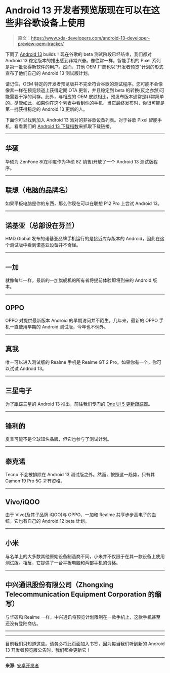 # Android 13 开发者预览版现在可以在这些非谷歌设备上使用

> 原文：<https://www.xda-developers.com/android-13-developer-preview-oem-tracker/>

下雨了 [Android 13](https://www.xda-developers.com/android-13) builds！现在谷歌的 beta 测试阶段已经结束，我们都对 Android 13 稳定版本的推出感到非常兴奋。像往常一样，智能手机的 Pixel 系列是第一批获得新软件的用户。然而，其他 OEM 厂商也以“开发者预览”计划的形式宣布了他们自己的 Android 13 测试版计划。

请记住，OEM 特定的开发者预览版并不完全符合谷歌的测试程序。您可能不会像像素一样在预览频道上获得定期 OTA 更新，并且稳定到 beta 的转换(反之亦然)可能需要干净的闪存。此外，与相应的 OEM 皮肤相比，预发布版本通常是非常简单的。尽管如此，如果你在这个列表中看到你的手机，当它最终发布时，你很可能是第一批获得稳定的 Android 13 更新的人。

下面你可以找到加入 Android 13 派对的非谷歌设备列表。对于谷歌 Pixel 智能手机，看看我们的 [Android 13 下载指数](https://www.xda-developers.com/how-to-download-android-13/)来抓取下载链接。

* * *

## 华硕

华硕为 ZenFone 8(在印度作为华硕 8Z 销售)开放了一个 Android 13 测试版程序。

* * *

## 联想（电脑的品牌名）

如果平板电脑是你的东西，那么你现在可以在联想 P12 Pro 上尝试 Android 13。

* * *

## 诺基亚（总部设在芬兰）

HMD Global 发布的诺基亚品牌手机运行的是接近库存版本的 Android，因此在这个测试版中看到诺基亚设备并不奇怪。

* * *

## 一加

就像每年一样，最新的一加旗舰机的所有者将提前体验即将到来的 Android 版本。

* * *

## OPPO

OPPO 对提供最新版本 Android 的早期访问并不陌生。几年来，最新的 OPPO 手机一直使用早期的 Android 测试版，今年也不例外。

* * *

## 真我

唯一可以进入测试版的 Realme 手机是 Realme GT 2 Pro。如果你有一个，你可以试试 Android 13。

* * *

## 三星电子

为了跟踪三星的 Android 13 推出，前往我们专门的 [One UI 5 更新跟踪器](https://www.xda-developers.com/samsung-galaxy-one-ui-5-android-13-update-tracker/)。

* * *

## 锋利的

夏普可能不是全球知名品牌，但它也参与了测试计划。

* * *

## 泰克诺

Tecno 不会被排除在 Android 13 测试版之外。然而，按照这一趋势，只有其 Camon 19 Pro 5G 才有资格。

* * *

## Vivo/iQOO

由于 Vivo(及其子品牌 iQOO)与 OPPO、一加和 Realme 共享步步高电子的血统，它也有自己的 Android 12 beta 计划。

* * *

## 小米

与名单上的大多数其他原始设备制造商不同，小米并不仅限于在其一款设备上使用测试版。相反，它提供了一台平板电脑和两部手机的资格。

* * *

## 中兴通讯股份有限公司（Zhongxing Telecommunication Equipment Corporation 的缩写）

与华硕和 Realme 一样，中兴通讯将预览计划限制在一款手机上，这款手机甚至还没有登陆商店。

* * *

* * *

目前我们只知道这些。请务必将此页面加入书签，因为每当我们听到新的 Android 13 开发者预览版公告时，我们都会更新它！

* * *

**来源:** [安卓开发者](https://developer.android.com/about/versions/13/devices)